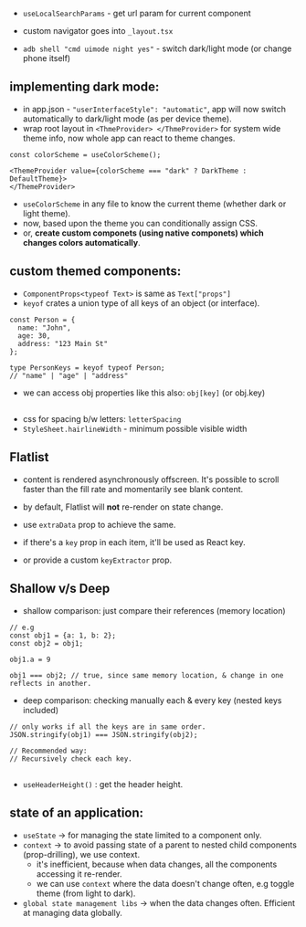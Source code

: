 - `useLocalSearchParams` - get url param for current component
- custom navigator goes into `_layout.tsx`

- `adb shell "cmd uimode night yes"` - switch dark/light mode (or change phone itself)

## implementing dark mode:
- in app.json - `"userInterfaceStyle": "automatic"`, app will now switch automatically to dark/light mode
(as per device theme).
- wrap root layout in `<ThmeProvider> </ThmeProvider>` for system wide theme info, now whole app can react
to theme changes.
```
const colorScheme = useColorScheme();

<ThemeProvider value={colorScheme === "dark" ? DarkTheme : DefaultTheme}>
</ThemeProvider>
```
- `useColorScheme` in any file to know the current theme (whether dark or light theme).
- now, based upon the theme you can conditionally assign CSS.
- or, **create custom componets (using native componets) which changes colors automatically**.

## custom themed components:
- `ComponentProps<typeof Text>` is same as `Text["props"]`
- `keyof` crates a union type of all keys of an object (or interface).
```
const Person = {
  name: "John",
  age: 30,
  address: "123 Main St"
};

type PersonKeys = keyof typeof Person;
// "name" | "age" | "address"
```
- we can access obj properties like this also: `obj[key]` (or obj.key)

##
- css for spacing b/w letters: `letterSpacing`
- `StyleSheet.hairlineWidth` - minimum possible visible width

## Flatlist
- content is rendered asynchronously offscreen. It's possible to scroll faster than the fill rate and momentarily see blank content.

- by default, Flatlist will **not** re-render on state change.
- use `extraData` prop to achieve the same.

- if there's a `key` prop in each item, it'll be used as React key.
- or provide a custom `keyExtractor` prop.

## Shallow v/s Deep
- shallow comparison: just compare their references (memory location)
```
// e.g
const obj1 = {a: 1, b: 2};
const obj2 = obj1;

obj1.a = 9

obj1 === obj2; // true, since same memory location, & change in one reflects in another.
```
- deep comparison: checking manually each & every key (nested keys included)
```
// only works if all the keys are in same order.
JSON.stringify(obj1) === JSON.stringify(obj2);

// Recommended way:
// Recursively check each key.
```
##
- `useHeaderHeight()` : get the header height.

## state of an application:
- `useState` -> for managing the state limited to a component only.
- `context` -> to avoid passing state of a parent to nested child components (prop-drilling), we use context.
  - it's inefficient, because when data changes, all the components accessing it re-render.
  - we can use `context` where the data doesn't change often, e.g toggle theme (from light to dark).
- `global state management libs` -> when the data changes often. Efficient at managing data globally.
